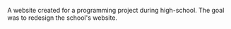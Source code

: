 A website created for a programming project during high-school. The goal was to redesign the school's website.
